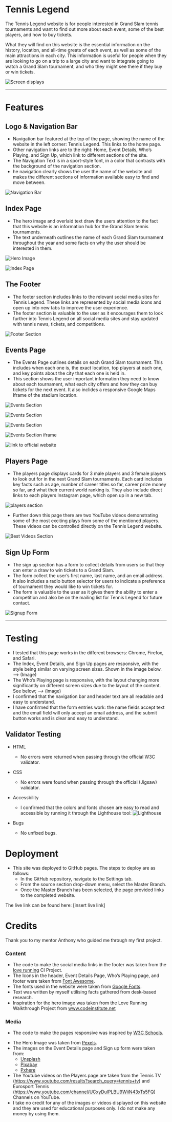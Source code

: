 # Tennis Legend

The Tennis Legend website is for people interested in Grand Slam tennis tournaments and want to find out more about each event, some of the best players, and how to buy tickets.

What they will find on this website is the essential information on the history, location, and all-time greats of each event, as well as some of the main attractions in each city. This information is useful for people when they are looking to go on a trip to a large city and want to integrate going to watch a Grand Slam tournament, and who they might see there if they buy or win tickets. 

![Screen displays](xxx)

------

# Features

## Logo & Navigation Bar

* Navigation bar featured at the top of the page, showing the name of the website in the left corner: Tennis Legend. This links to the home page. 
* Other navigation links are to the right: Home, Event Details, Who’s Playing, and Sign Up, which link to different sections of the site. 
* The Navigation Text is in a sport-style font, in a color that contrasts with the background of the navigation section. 
* he navigation clearly shows the user the name of the website and makes the different sections of information available easy to find and move between. 

![Navigation Bar](readme-assets/tennis-legend-nav.png)

## Index Page

* The hero image and overlaid text draw the users attention to the fact that this website is an information hub for the Grand Slam tennis tournaments. 
* The text underneath outlines the name of each Grand Slam tournament throughout the year and some facts on why the user should be interested in them. 

![Hero Image](readme-assets/tennis-legend-hero-image.png)

![Index Page](readme-assets/tennis-legend-index.png)

## The Footer
* The footer section includes links to the relevant social media sites for Tennis Legend. These links are represented by social media icons and open up into new tabs to improve the user experience. 
* The footer section is valuable to the user as it encourages them to look further into Tennis Legend on all social media sites and stay updated with tennis news, tickets, and competitions.

![Footer Section](readme-assets/tennis-legend-footer.png)

## Events Page 
* The Events Page outlines details on each Grand Slam tournament. This includes when each one is, the exact location, top players at each one, and key points about the city that each one is held in. 
* This section shows the user important information they need to know about each tournament, what each city offers and how they can buy tickets for the next event. It also inclides a responsive Google Maps Iframe of the stadium location. 

![Events Section](readme-assets/event-p1.png)

![Events Section](readme-assets/event-p2.png)

![Events Section](readme-assets/event-p3.png)

![Events Section iframe](readme-assets/event-p4.png)

![link to official website](readme-assets/event-link.png)

## Players Page
* The players page displays cards for 3 male players and 3 female players to look out for in the next Grand Slam tournaments. Each card includes key facts such as age, number of career titles so far, career prize money so far, and what their current world ranking is. They also include direct links to each players Instagram page, which open up in a new tab. 

![players section](readme-assets/tennis-legend-player-cards.png)

* Further down this page there are two YouTube videos demonstrating some of the most exciting plays from some of the mentioned players. These videos can be controlled directly on the Tennis Legend website. 

![Best Videos Section](readme-assets/best-videos.png)

## Sign Up Form
* The sign up section has a form to collect details from users so that they can enter a draw to win tickets to a Grand Slam. 
* The form collect the user’s first name, last name, and an email address. It also includes a radio button selector for users to indicate a preference of tournament they would like to win tickets for. 
* The form is valuable to the user as it gives them the ability to enter a competition and also be on the mailing list for Tennis Legend for future contact. 

![Signup Form](readme-assets/tennis-legend-signup.png)

------

# Testing

* I tested that this page works in the different browsers: Chrome, Firefox, and Safari. 
* The Index, Event Details, and Sign Up pages are responsive, with the style being similar on varying screen sizes. Shown in the image below. —> (Image) 
* The Who’s Playing page is responsive, with the layout changing more significantly on different screen sizes due to the layout of the content. See below; —> (image)
* I confirmed that the navigation bar and header text are all readable and easy to understand. 
* I have confirmed that the form entries work: the name fields accept text and the email field will only accept an email address, and the submit button works and is clear and easy to understand. 

## Validator Testing

- HTML
    - No errors were returned when passing through the official W3C validator. 

- CSS
    - No errors were found when passing through the official (Jigsaw) validator. 

- Accessbility 
    - I confirmed that the colors and fonts chosen are easy to read and accessible by running it through the Lighthouse tool:
 ![Lighthouse](readme-assets/lighthouse-tennislegend.png%20.png)

- Bugs 
    - No unfixed bugs. 


# Deployment 

* This site was deployed to GitHub pages. The steps to deploy are as follows:
    * In the GitHub repository, navigate to the Settings tab. 
    * From the source section drop-down menu, select the Master Branch. 
    * Once the Master Branch has been selected, the page provided links to the completed website.

The live link can be found here: [insert live link]

# Credits
Thank you to my mentor Anthony who guided me through my first project.

### Content
* The code to make the social media links in the footer was taken from the [love running](https://learn.codeinstitute.net/courses/course-v1:CodeInstitute+LR101+2021_T1/courseware/) CI Project. 
* The Icons in the header, Event Details Page, Who’s Playing page, and footer were taken from [Font Awesome](https://fontawesome.com/icons).
* The fonts used in the website were taken from [Google Fonts](https://fonts.google.com/).
* Text was written by myself utilising facts gathered from desk-based research. 
* Inspiration for the hero image was taken from the Love Running Walkthrough Project from www.codeinstitute.net

### Media
* The code to make the pages responsive was inspired by [W3C Schools](https://www.w3schools.com/css/css_rwd_mediaqueries.asp).
- The Hero Image was taken from [Pexels](https://www.pexels.com/). 
- The images on the Event Details page and Sign up form were taken from:
    - [Unsplash](https://unsplash.com/)
    - [Pixabay](https://pixabay.com/)
    - [Pxhere](https://pxhere.com/)
- The Youtube videos on the Players page are taken from the Tennis TV (https://www.youtube.com/results?search_query=tennis+tv) and Eurosport Tennis (https://www.youtube.com/channel/UCxyDulPLBU9WiiN43xTs5FQ) Channels on YouTube. 
- I take no credit for any of the images or videos displayed on this website and they are used for educational purposes only. I do not make any money by using them. 







